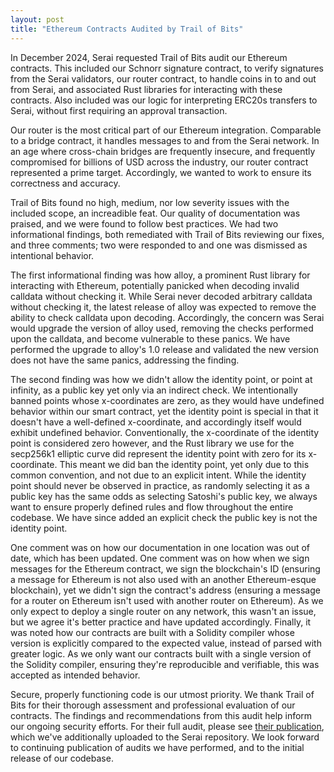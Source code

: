 ```yaml
---
layout: post
title: "Ethereum Contracts Audited by Trail of Bits"
---
```


In December 2024, Serai requested Trail of Bits audit our Ethereum contracts. This included our Schnorr signature contract, to verify signatures from the Serai validators, our router contract, to handle coins in to and out from Serai, and associated Rust libraries for interacting with these contracts. Also included was our logic for interpreting ERC20s transfers to Serai, without first requiring an approval transaction.

Our router is the most critical part of our Ethereum integration. Comparable to a bridge contract, it handles messages to and from the Serai network. In an age where cross-chain bridges are frequently insecure, and frequently compromised for billions of USD across the industry, our router contract represented a prime target. Accordingly, we wanted to work to ensure its correctness and accuracy.

Trail of Bits found no high, medium, nor low severity issues with the included scope, an increadible feat. Our quality of documentation was praised, and we were found to follow best practices. We had two informational findings, both remediated with Trail of Bits reviewing our fixes, and three comments; two were responded to and one was dismissed as intentional behavior.

The first informational finding was how alloy, a prominent Rust library for interacting with Ethereum, potentially panicked when decoding invalid calldata without checking it. While Serai never decoded arbitrary calldata without checking it, the latest release of alloy was expected to remove the ability to check calldata upon decoding. Accordingly, the concern was Serai would upgrade the version of alloy used, removing the checks performed upon the calldata, and become vulnerable to these panics. We have performed the upgrade to alloy's 1.0 release and validated the new version does not have the same panics, addressing the finding.

The second finding was how we didn't allow the identity point, or point at infinity, as a public key yet only via an indirect check. We intentionally banned points whose x-coordinates are zero, as they would have undefined behavior within our smart contract, yet the identity point is special in that it doesn't have a well-defined x-coordinate, and accordingly itself would exhibit undefined behavior. Conventionally, the x-coordinate of the identity point is considered zero however, and the Rust library we use for the secp256k1 elliptic curve did represent the identity point with zero for its x-coordinate. This meant we did ban the identity point, yet only due to this common convention, and not due to an explicit intent. While the identity point should never be observed in practice, as randomly selecting it as a public key has the same odds as selecting Satoshi's public key, we always want to ensure properly defined rules and flow throughout the entire codebase. We have since added an explicit check the public key is not the identity point.

One comment was on how our documentation in one location was out of date, which has been updated. One comment was on how when we sign messages for the Ethereum contract, we sign the blockchain's ID (ensuring a message for Ethereum is not also used with an another Ethereum-esque blockchain), yet we didn't sign the contract's address (ensuring a message for a router on Ethereum isn't used with another router on Ethereum). As we only expect to deploy a single router on any network, this wasn't an issue, but we agree it's better practice and have updated accordingly. Finally, it was noted how our contracts are built with a Solidity compiler whose version is explicitly compared to the expected value, instead of parsed with greater logic. As we only want our contracts built with a single version of the Solidity compiler, ensuring they're reproducible and verifiable, this was accepted as intended behavior.

Secure, properly functioning code is our utmost priority. We thank Trail of Bits for their thorough assessment and professional evaluation of our contracts. The findings and recommendations from this audit help inform our ongoing security efforts. For their full audit, please see [their publication](https://github.com/trailofbits/publications/blob/master/reviews/2025-04-serai-dex-security-review.pdf), which we've additionally uploaded to the Serai repository. We look forward to continuing publication of audits we have performed, and to the initial release of our codebase.
